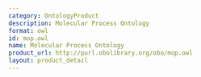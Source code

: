 ```yaml
---
category: OntologyProduct
description: Molecular Process Ontology
format: owl
id: mop.owl
name: Molecular Process Ontology
product_url: http://purl.obolibrary.org/obo/mop.owl
layout: product_detail
---
```

